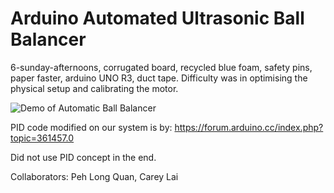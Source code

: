 # Arduino Automated Ultrasonic Ball Balancer
6-sunday-afternoons, corrugated board, recycled blue foam, safety pins, paper faster, arduino UNO R3, duct tape. Difficulty was in optimising the physical setup and calibrating the motor.

![Demo of Automatic Ball Balancer](https://github.com/careylzh/6-sunday-afternoons/blob/master/six-sunday-afternoons.gif)

PID code modified on our system is by: https://forum.arduino.cc/index.php?topic=361457.0

Did not use PID concept in the end. 

Collaborators: Peh Long Quan, Carey Lai
